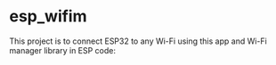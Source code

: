 # esp_wifim

This project is to connect ESP32 to any Wi-Fi using this app and Wi-Fi manager library in ESP code: